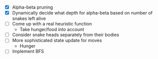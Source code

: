 - [x] Alpha-beta pruning
- [x] Dynamically decide what depth for alpha-beta based on number of snakes left alive
- [ ] Come up with a real heuristic function
	- Take hunger/food into account
- [ ] Consider snake heads separately from their bodies
- [ ] More sophisticated state update for moves
	- Hunger
- [ ] Implement BFS
